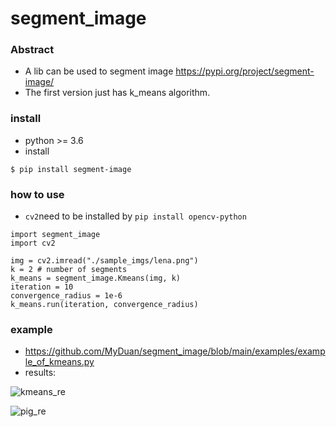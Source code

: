 # segment_image

### Abstract

- A lib can be used to segment image https://pypi.org/project/segment-image/
- The first version just has k_means algorithm.

### install

- python >= 3.6
- install
```
$ pip install segment-image
```


### how to use 

- `cv2`need to be installed by
`
pip install opencv-python
`

```
import segment_image
import cv2

img = cv2.imread("./sample_imgs/lena.png")
k = 2 # number of segments
k_means = segment_image.Kmeans(img, k)
iteration = 10
convergence_radius = 1e-6
k_means.run(iteration, convergence_radius)

```

### example

- https://github.com/MyDuan/segment_image/blob/main/examples/example_of_kmeans.py
- results:

![kmeans_re](https://user-images.githubusercontent.com/19246998/113019886-04c81500-91bd-11eb-8075-016c64f5161b.png)

![pig_re](https://user-images.githubusercontent.com/19246998/113070146-e124bf00-91fc-11eb-87a8-1cff0064288d.png)
